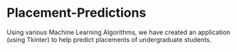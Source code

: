 # Placement-Predictions

Using various Machine Learning Algorithms, we have created an application (using Tkinter) to help predict placements of undergraduate students.
